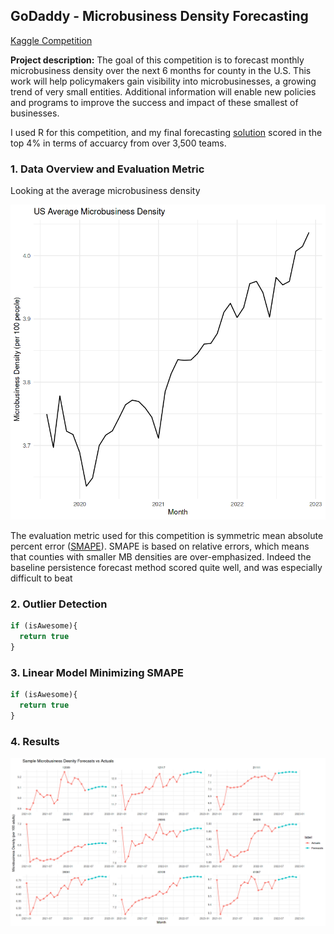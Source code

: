 ## GoDaddy - Microbusiness Density Forecasting 
[Kaggle Competition](https://www.kaggle.com/competitions/godaddy-microbusiness-density-forecasting)

**Project description:** The goal of this competition is to forecast monthly microbusiness density over the next 6 months for county in the U.S. This work will help policymakers gain visibility into microbusinesses, a growing trend of very small entities. Additional information will enable new policies and programs to improve the success and impact of these smallest of businesses.

I used R for this competition, and my final forecasting [solution](https://www.kaggle.com/code/abandura/mbd-forecasting-w-mars-lms-r) scored in the top 4% in terms of accuarcy from over 3,500 teams.

### 1. Data Overview and Evaluation Metric

Looking at the average microbusiness density

<img src="images/mb_avg.png?raw=true"/>

The evaluation metric used for this competition is symmetric mean absolute percent error ([SMAPE](https://en.wikipedia.org/wiki/Symmetric_mean_absolute_percentage_error)). SMAPE is based on relative errors, which means that counties with smaller MB densities are over-emphasized. Indeed the baseline persistence forecast method scored quite well, and was especially difficult to beat 

### 2. Outlier Detection

```javascript
if (isAwesome){
  return true
}
```

### 3. Linear Model Minimizing SMAPE

```javascript
if (isAwesome){
  return true
}
```

### 4. Results

<img src="images/mb_sample_fc.png?raw=true"/>

